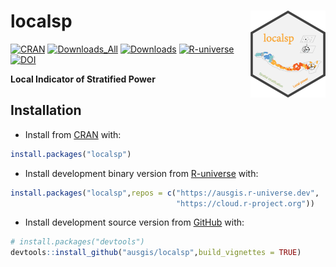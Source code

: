 
<!-- README.md is generated from README.Rmd. Please edit that file -->

# localsp <a href="https://ausgis.github.io/localsp/"><img src="man/figures/logo.png" align="right" height="139" alt="localsp website" /></a>

<!-- badges: start -->

[![CRAN](https://www.r-pkg.org/badges/version/localsp)](https://CRAN.R-project.org/package=localsp)
[![Downloads_All](https://badgen.net/cran/dt/localsp?color=orange)](https://CRAN.R-project.org/package=localsp)
[![Downloads](https://cranlogs.r-pkg.org/badges/localsp)](https://CRAN.R-project.org/package=localsp)
[![R-universe](https://ausgis.r-universe.dev/badges/localsp)](https://ausgis.r-universe.dev/localsp)
[![DOI](https://ausgis.github.io/badges/gos_paper.svg)](https://doi.org/10.1080/13658816.2024.2437811)
<!-- badges: end -->

**Local Indicator of Stratified Power**

## Installation

- Install from [CRAN](https://CRAN.R-project.org/package=localsp) with:

``` r
install.packages("localsp")
```

- Install development binary version from
  [R-universe](https://ausgis.r-universe.dev/localsp) with:

``` r
install.packages("localsp",repos = c("https://ausgis.r-universe.dev",
                                     "https://cloud.r-project.org"))
```

- Install development source version from
  [GitHub](https://github.com/ausgis/localsp) with:

``` r
# install.packages("devtools")
devtools::install_github("ausgis/localsp",build_vignettes = TRUE)
```
